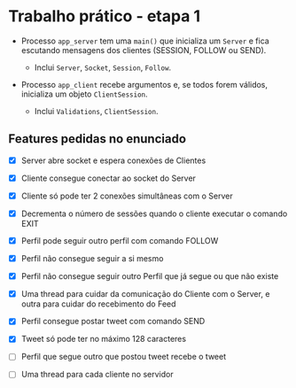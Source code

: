 # Trabalho prático - etapa 1
* Processo `app_server` tem uma `main()` que inicializa um `Server` e fica escutando mensagens dos
  clientes (SESSION, FOLLOW ou SEND).
  - Inclui `Server`, `Socket`, `Session`, `Follow`.

* Processo `app_client` recebe argumentos e, se todos forem válidos, inicializa um objeto
  `ClientSession`.
  - Inclui `Validations`, `ClientSession`.


## Features pedidas no enunciado
- [x] Server abre socket e espera conexões de Clientes
- [x] Cliente consegue conectar ao socket do Server
- [x] Cliente só pode ter 2 conexões simultâneas com o Server
- [x] Decrementa o número de sessões quando o cliente executar o comando EXIT
- [x] Perfil pode seguir outro perfil com comando FOLLOW
- [x] Perfil não consegue seguir a si mesmo
- [x] Perfil não consegue seguir outro Perfil que já segue ou que não existe
- [x] Uma thread para cuidar da comunicação do Cliente com o Server, e outra para cuidar do recebimento do Feed
- [x] Perfil consegue postar tweet com comando SEND
- [x] Tweet só pode ter no máximo 128 caracteres
- [ ] Perfil que segue outro que postou tweet recebe o tweet
- [ ] Uma thread para cada cliente no servidor

